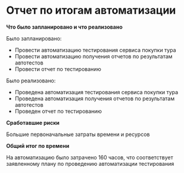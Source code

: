 # Отчет по итогам автоматизации

**Что было запланировано и что реализовано**

Было запланировано:

- Провести автоматизацию тестирования сервиса покупки тура
- Провести автоматизацию получения отчетов по результатам автотестов
- Провести отчет по тестированию

Было реализовано:

- Проведена автоматизация тестирования сервиса покупки тура
- Проведена автоматизация получения отчетов по результатам автотестов
- Проведен отчет по тестированию

**Сработавшие риски**

Большие первоначальные затраты времени и ресурсов

**Общий итог по времени**

На автоматизацию было затрачено 160 часов, что соответствует заявленному 
плану по проведению автоматизации тестирования